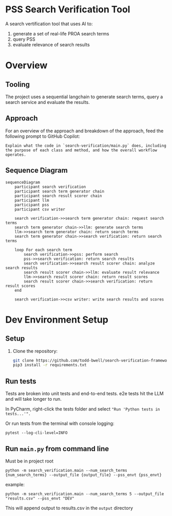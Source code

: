 # PSS Search Verification Tool
A search vertification tool that uses AI to:
1. generate a set of real-life PROA search terms
2. query PSS
3. evaluate relevance of search results

# Overview
## Tooling
The project uses a sequential langchain to generate search terms, query a search service and evaluate the results.

## Approach
For an overview of the approach and breakdown of the approach, feed the following prompt to GitHub Copilot:
```
Explain what the code in `search-verification/main.py` does, including the purpose of each class and method, and how the overall workflow operates.
```

## Sequence Diagram

```mermaid
sequenceDiagram
    participant search verification
    participant search term generator chain
    participant search result scorer chain
    participant llm
    participant pss
    participant csv writer

    search verification->>search term generator chain: request search terms
    search term generator chain->>llm: generate search terms
    llm->>search term generator chain: return search terms
    search term generator chain->>search verification: return search terms

    loop For each search term
        search verification->>pss: perform search
        pss->>search verification: return search results
        search verification->>search result scorer chain: analyze search results
        search result scorer chain->>llm: evaluate result relevance
        llm->>search result scorer chain: return result scores
        search result scorer chain->>search verification: return result scores
    end

    search verification->>csv writer: write search results and scores
```

# Dev Environment Setup
## Setup
1. Clone the repository:
   ```bash
   git clone https://github.com/todd-bwell/search-verification-framework.git
   pip3 install -r requirements.txt
   ```
## Run tests

Tests are broken into unit tests and end-to-end tests. e2e tests hit the LLM and will take longer to run.

In PyCharm, right-click the tests folder and select `"Run 'Python tests in tests...'".`

Or run tests from the terminal with console logging:

`pytest --log-cli-level=INFO`

## Run `main.py` from command line

Must be in project root

`python -m search_verification.main --num_search_terms {num_search_terms} --output_file {output_file} --pss_envt {pss_envt}`

example:

`python -m search_verification.main --num_search_terms 5 --output_file "results.csv" --pss_envt "DEV"`

This will append output to results.csv in the `output` directory